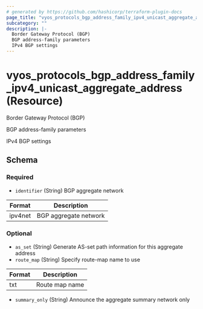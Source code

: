 ```yaml
---
# generated by https://github.com/hashicorp/terraform-plugin-docs
page_title: "vyos_protocols_bgp_address_family_ipv4_unicast_aggregate_address Resource - vyos"
subcategory: ""
description: |-
  Border Gateway Protocol (BGP)
  BGP address-family parameters
  IPv4 BGP settings
---
```


# vyos_protocols_bgp_address_family_ipv4_unicast_aggregate_address (Resource)

Border Gateway Protocol (BGP)

BGP address-family parameters

IPv4 BGP settings



<!-- schema generated by tfplugindocs -->
## Schema

### Required

- `identifier` (String) BGP aggregate network

|  Format  |  Description  |
|----------|---------------|
|  ipv4net  |  BGP aggregate network  |

### Optional

- `as_set` (String) Generate AS-set path information for this aggregate address
- `route_map` (String) Specify route-map name to use

|  Format  |  Description  |
|----------|---------------|
|  txt  |  Route map name  |
- `summary_only` (String) Announce the aggregate summary network only
